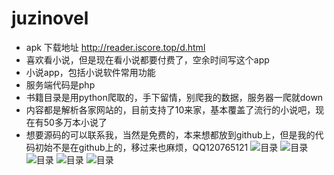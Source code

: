 # juzinovel
 * apk 下载地址 http://reader.iscore.top/d.html
 * 喜欢看小说，但是现在看小说都要付费了，空余时间写这个app
 * 小说app，包括小说软件常用功能
 * 服务端代码是php
 * 书籍目录是用python爬取的，手下留情，别爬我的数据，服务器一爬就down
 * 内容都是解析各家网站的，目前支持了10来家，基本覆盖了流行的小说吧，现在有50多万本小说了
 * 想要源码的可以联系我，当然是免费的，本来想都放到github上，但是我的代码初始不是在github上的，移过来也麻烦，QQ120765121
 ![目录](http://imgdn.oss-cn-beijing.aliyuncs.com/github/Screenshot_2018-12-18-11-41-39-326_top.iscore.fre.png)
 ![目录](http://imgdn.oss-cn-beijing.aliyuncs.com/github/Screenshot_2018-12-18-13-13-06-853_top.iscore.fre.png)
 ![目录](http://imgdn.oss-cn-beijing.aliyuncs.com/github/Screenshot_2018-12-18-13-13-18-080_top.iscore.fre.png)
 ![目录](http://imgdn.oss-cn-beijing.aliyuncs.com/github/Screenshot_2018-12-18-13-13-39-285_top.iscore.fre.png)
 ![目录](http://imgdn.oss-cn-beijing.aliyuncs.com/github/Screenshot_2018-12-18-13-13-47-938_top.iscore.fre.png)
      
